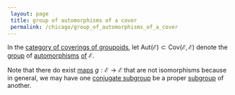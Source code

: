 ```yaml
---
 layout: page
 title: group of automorphisms of a cover
 permalink: /chicago/group_of_automorphisms_of_a_cover
---
```

In the [category of coverings of groupoids](https://defsmath.github.io/DefsMath/category_of_coverings_of_groupoids), let $\text{Aut}(\mathcal E) \subset \text{Cov}(\mathcal E,\mathcal E)$ denote the [group](https://defsmath.github.io/DefsMath/group) of [automorphisms](https://defsmath.github.io/DefsMath/automorphism) [of](https://defsmath.github.io/DefsMath/map_of_covering_of_groupoid) $\mathcal E$. 

Note that there do exist [maps](https://defsmath.github.io/DefsMath/############################maps) $g:\mathcal E\to \mathcal E$ that are not isomorphisms because in general, we may have one [conjugate subgroup](https://defsmath.github.io/DefsMath/conjugate_subgroups) be a proper [subgroup](https://defsmath.github.io/DefsMath/subgroup) of another. 

